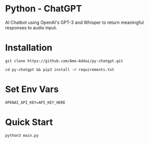# Python - ChatGPT
AI Chatbot using OpenAI's GPT-3 and Whisper to return meaningful responses to audio input.

# Installation
```
git clone https://github.com/Amo-Addai/py-chatgpt.git
```
```
cd py-chatgpt && pip3 install -r requirements.txt
```

# Set Env Vars
```
OPENAI_API_KEY=API_KEY_HERE
```

# Quick Start
```
python3 main.py
```

